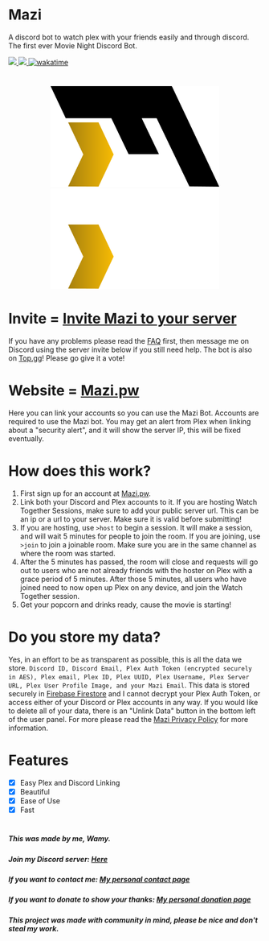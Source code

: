 # Mazi
A discord bot to watch plex with your friends easily and through discord. The first ever Movie Night Discord Bot.

<a href="https://top.gg/bot/978163786886311977">
  <img src="https://top.gg/api/widget/upvotes/978163786886311977.svg" height="35">
</a>
<a href="https://simpleanalytics.com/?utm_source=mazi.pw&utm_content=badge" referrerpolicy="origin" target="_blank">
  <img src="https://simpleanalyticsbadges.com/mazi.pw?mode=dark&radius=10" height="35" loading="lazy" referrerpolicy="no-referrer" crossorigin="anonymous" />
</a>
<a href="https://wakatime.com/badge/user/3a9ae8f2-3026-4496-9f59-b060faa8d199/project/20bd390c-3255-4e19-8bbd-b2ea6a2ab322">
  <img src="https://wakatime.com/badge/user/3a9ae8f2-3026-4496-9f59-b060faa8d199/project/20bd390c-3255-4e19-8bbd-b2ea6a2ab322.svg" height="35" alt="wakatime">
</a>

#

<div align="center">
  <img src="/assets/mazilogodark.png#gh-light-mode-only" height="200">
  <img src="/assets/mazilogolight.png#gh-dark-mode-only" height="200">
</div>

# Invite = [Invite Mazi to your server](https://discord.com/api/oauth2/authorize?client_id=978163786886311977&permissions=93184&redirect_uri=https%3A%2F%2Fapi.mazi.pw%2Fdiscordsuccess&scope=bot%20applications.commands)
If you have any problems please read the [FAQ](https://github.com/Wamy-Dev/Mazi/wiki/FAQ) first, then message me on Discord using the server invite below if you still need help. The bot is also on [Top.gg](https://top.gg/bot/978163786886311977?s=0c29b1e62673d)! Please go give it a vote!

# Website = [Mazi.pw](https://mazi.pw)

Here you can link your accounts so you can use the Mazi Bot. Accounts are required to use the Mazi bot. You may get an alert from Plex when linking about a "security alert", and it will show the server IP, this will be fixed eventually.

# How does this work?
1. First sign up for an account at [Mazi.pw](https://mazi.pw/user).
2. Link both your Discord and Plex accounts to it. If you are hosting Watch Together Sessions, make sure to add your public server url. This can be an ip or a url to your server. Make sure it is valid before submitting!
3. If you are hosting, use `>host` to begin a session. It will make a session, and will wait 5 minutes for people to join the room. If you are joining, use `>join` to join a joinable room. Make sure you are in the same channel as where the room was started.
4. After the 5 minutes has passed, the room will close and requests will go out to users who are not already friends with the hoster on Plex with a grace period of 5 minutes. After those 5 minutes, all users who have joined need to now open up Plex on any device, and join the Watch Together session.
5. Get your popcorn and drinks ready, cause the movie is starting!

# Do you store my data?
Yes, in an effort to be as transparent as possible, this is all the data we store. `Discord ID, Discord Email, Plex Auth Token (encrypted securely in AES), Plex email, Plex ID, Plex UUID, Plex Username, Plex Server URL, Plex User Profile Image, and your Mazi Email`. This data is stored securely in [Firebase Firestore](https://firebase.google.com/support/privacy) and I cannot decrypt your Plex Auth Token, or access either of your Discord or Plex accounts in any way. If you would like to delete all of your data, there is an "Unlink Data" button in the bottom left of the user panel. For more please read the [Mazi Privacy Policy](https://github.com/Wamy-Dev/Mazi/wiki/Privacy-Policy) for more information.

# Features
- [x] Easy Plex and Discord Linking
- [x] Beautiful
- [X] Ease of Use
- [X] Fast

#

##### This was made by me, Wamy.
##### Join my Discord server: [Here](https://discord.gg/47SnjxgBFb)
##### If you want to contact me: [My personal contact page](https://homeonacloud.com/contact)
##### If you want to donate to show your thanks: [My personal donation page](https://homeonacloud.com/donate)
##### This project was made with community in mind, please be nice and don't steal my work.

